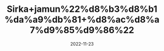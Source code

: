 ---
title: 'Sirka+jamun%22%d8%b3%d8%b1%da%a9%db%81+%d8%ac%d8%a7%d9%85%d9%86%22'
date: '2022-11-23' 
metatag: '' 
inventory: '0' 
draft: false 
# meta description 
shortDescripton: ''
description: 'Sirka+Vinegar'
longdescription: ''
tags: ''
brand: ''
subCategory: ''
unit: '800 ml-Pk'
sellCount: '0'
featured: True
# product Price
price: '250.0'
# Product Short Description
shortDescription: ''
productID: '95C2204D-0B4E-ED11-996A-005056B3A416'
type: 'products'
category: 'Sirka+Vinegar' 
thumnailproduct: 'https://eraconnect.blob.core.windows.net/product-images/aminsaddiquidawakhana/3f2858fe-8fee-4f15-b6ff-45bfee6af7e1.webp' 
images:
  - image: 'https://eraconnect.blob.core.windows.net/product-images/aminsaddiquidawakhana/3f2858fe-8fee-4f15-b6ff-45bfee6af7e1.webp'  
Variants:
---